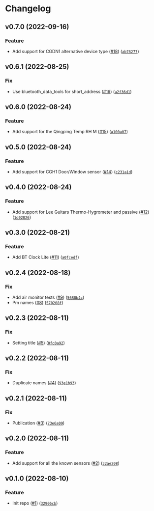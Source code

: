 # Changelog

<!--next-version-placeholder-->

## v0.7.0 (2022-09-16)
### Feature
* Add support for CGDN1 alternative device type ([#18](https://github.com/Bluetooth-Devices/qingping-ble/issues/18)) ([`ab78277`](https://github.com/Bluetooth-Devices/qingping-ble/commit/ab782774b31f993e5ffe2f79c6f718141ed784a3))

## v0.6.1 (2022-08-25)
### Fix
* Use bluetooth_data_tools for short_address ([#16](https://github.com/Bluetooth-Devices/qingping-ble/issues/16)) ([`a2f36d1`](https://github.com/Bluetooth-Devices/qingping-ble/commit/a2f36d1ff042ef0290f9c3faadfa4351ef493d39))

## v0.6.0 (2022-08-24)
### Feature
* Add support for the Qingping Temp RH M ([#15](https://github.com/Bluetooth-Devices/qingping-ble/issues/15)) ([`a100a07`](https://github.com/Bluetooth-Devices/qingping-ble/commit/a100a079b77c3a196a72c75a9ff1811347dc974b))

## v0.5.0 (2022-08-24)
### Feature
* Add support for CGH1 Door/Window sensor ([#14](https://github.com/Bluetooth-Devices/qingping-ble/issues/14)) ([`c231a1d`](https://github.com/Bluetooth-Devices/qingping-ble/commit/c231a1d21ce975374f5bec8f0812250ae7f36a3e))

## v0.4.0 (2022-08-24)
### Feature
* Add support for Lee Guitars Thermo-Hygrometer and passive ([#12](https://github.com/Bluetooth-Devices/qingping-ble/issues/12)) ([`1d02826`](https://github.com/Bluetooth-Devices/qingping-ble/commit/1d028267bf8c441d7e64a0b671d7d2b5444b62ac))

## v0.3.0 (2022-08-21)
### Feature
* Add BT Clock Lite ([#11](https://github.com/Bluetooth-Devices/qingping-ble/issues/11)) ([`a0fcedf`](https://github.com/Bluetooth-Devices/qingping-ble/commit/a0fcedf8670c34d0893726bdc3e8f3b781cd8d60))

## v0.2.4 (2022-08-18)
### Fix
* Add air monitor tests ([#9](https://github.com/Bluetooth-Devices/qingping-ble/issues/9)) ([`5688b4c`](https://github.com/Bluetooth-Devices/qingping-ble/commit/5688b4c3a6ae6117d94c54d4ee307e7323ba3fa5))
* Pm names ([#8](https://github.com/Bluetooth-Devices/qingping-ble/issues/8)) ([`570208f`](https://github.com/Bluetooth-Devices/qingping-ble/commit/570208f3424103b1c3850ab20258a734b0167ae8))

## v0.2.3 (2022-08-11)
### Fix
* Setting title ([#5](https://github.com/Bluetooth-Devices/qingping-ble/issues/5)) ([`0fc0a92`](https://github.com/Bluetooth-Devices/qingping-ble/commit/0fc0a929b6cd29bb593f0b693470e4dd8b30dbe0))

## v0.2.2 (2022-08-11)
### Fix
* Duplicate names ([#4](https://github.com/Bluetooth-Devices/qingping-ble/issues/4)) ([`93e1b93`](https://github.com/Bluetooth-Devices/qingping-ble/commit/93e1b93e67887b481954fd29bd064fad4fa14a04))

## v0.2.1 (2022-08-11)
### Fix
* Publication ([#3](https://github.com/Bluetooth-Devices/qingping-ble/issues/3)) ([`73e6a09`](https://github.com/Bluetooth-Devices/qingping-ble/commit/73e6a09dfe5480a889c6fac9dcf0933d6adda455))

## v0.2.0 (2022-08-11)
### Feature
* Add support for all the known sensors ([#2](https://github.com/Bluetooth-Devices/qingping-ble/issues/2)) ([`32ae208`](https://github.com/Bluetooth-Devices/qingping-ble/commit/32ae2085be23ec93ee0a92aa24a2da4f3e045e11))

## v0.1.0 (2022-08-10)
### Feature
* Init repo ([#1](https://github.com/Bluetooth-Devices/qingping-ble/issues/1)) ([`32906cb`](https://github.com/Bluetooth-Devices/qingping-ble/commit/32906cb90d4cc6cb1ad669211fd89759136293bd))
